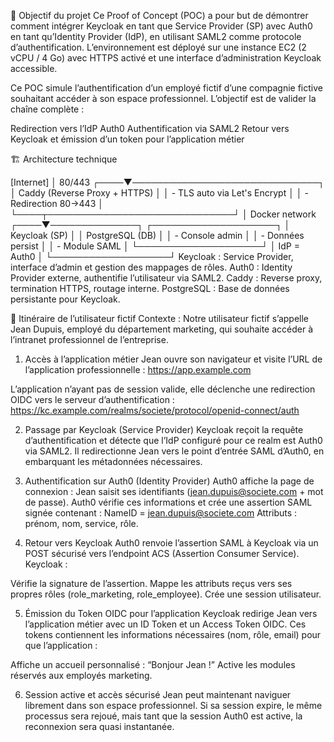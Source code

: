 🎯 Objectif du projet
Ce Proof of Concept (POC) a pour but de démontrer comment intégrer Keycloak en tant que Service Provider (SP) avec Auth0 en tant qu’Identity Provider (IdP), en utilisant SAML2 comme protocole d’authentification.
L’environnement est déployé sur une instance EC2 (2 vCPU / 4 Go) avec HTTPS activé et une interface d’administration Keycloak accessible.

Ce POC simule l’authentification d’un employé fictif d’une compagnie fictive souhaitant accéder à son espace professionnel.
L’objectif est de valider la chaîne complète :

Redirection vers l’IdP Auth0
Authentification via SAML2
Retour vers Keycloak et émission d’un token pour l’application métier

🏗 Architecture technique

[Internet]
    │  80/443
┌────▼──────────────────────────────┐
│   Caddy (Reverse Proxy + HTTPS)   │
│   - TLS auto via Let's Encrypt    │
│   - Redirection 80→443            │
└────┬──────────────────────────────┘
     │ Docker network
┌────▼──────────────┐        ┌────────────────────┐
│   Keycloak (SP)   │        │  PostgreSQL (DB)   │
│   - Console admin │        │  - Données persist │
│   - Module SAML   │        └────────────────────┘
│     IdP = Auth0   │
└───────────────────┘
Keycloak : Service Provider, interface d’admin et gestion des mappages de rôles.
Auth0 : Identity Provider externe, authentifie l’utilisateur via SAML2.
Caddy : Reverse proxy, termination HTTPS, routage interne.
PostgreSQL : Base de données persistante pour Keycloak.

👤 Itinéraire de l’utilisateur fictif
Contexte : Notre utilisateur fictif s’appelle Jean Dupuis, employé du département marketing, qui souhaite accéder à l’intranet professionnel de l’entreprise.

1. Accès à l’application métier
Jean ouvre son navigateur et visite l’URL de l’application professionnelle :
https://app.example.com

L’application n’ayant pas de session valide, elle déclenche une redirection OIDC vers le serveur d’authentification :
https://kc.example.com/realms/societe/protocol/openid-connect/auth

2. Passage par Keycloak (Service Provider)
Keycloak reçoit la requête d’authentification et détecte que l’IdP configuré pour ce realm est Auth0 via SAML2.
Il redirectionne Jean vers le point d’entrée SAML d’Auth0, en embarquant les métadonnées nécessaires.

3. Authentification sur Auth0 (Identity Provider)
Auth0 affiche la page de connexion :
Jean saisit ses identifiants (jean.dupuis@societe.com + mot de passe).
Auth0 vérifie ces informations et crée une assertion SAML signée contenant :
NameID = jean.dupuis@societe.com
Attributs : prénom, nom, service, rôle.

4. Retour vers Keycloak
Auth0 renvoie l’assertion SAML à Keycloak via un POST sécurisé vers l’endpoint ACS (Assertion Consumer Service).
Keycloak :

Vérifie la signature de l’assertion.
Mappe les attributs reçus vers ses propres rôles (role_marketing, role_employee).
Crée une session utilisateur.

5. Émission du Token OIDC pour l’application
Keycloak redirige Jean vers l’application métier avec un ID Token et un Access Token OIDC.
Ces tokens contiennent les informations nécessaires (nom, rôle, email) pour que l’application :

Affiche un accueil personnalisé : “Bonjour Jean !”
Active les modules réservés aux employés marketing.

6. Session active et accès sécurisé
Jean peut maintenant naviguer librement dans son espace professionnel.
Si sa session expire, le même processus sera rejoué, mais tant que la session Auth0 est active, la reconnexion sera quasi instantanée.
